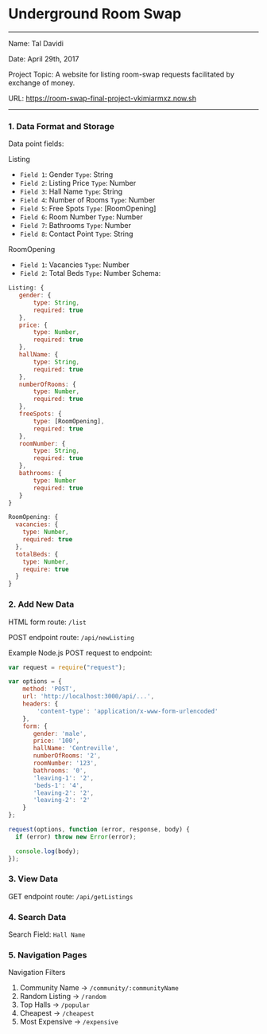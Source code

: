 
# Underground Room Swap

---

Name: Tal Davidi

Date: April 29th, 2017

Project Topic: A website for listing room-swap requests facilitated by exchange
of money.

URL: https://room-swap-final-project-vkimiarmxz.now.sh

---


### 1. Data Format and Storage

Data point fields:

Listing
- `Field 1`:     Gender             `Type`: String
- `Field 2`:     Listing Price      `Type`: Number
- `Field 3`:     Hall Name          `Type`: String
- `Field 4`:     Number of Rooms    `Type`: Number
- `Field 5`:     Free Spots         `Type`: [RoomOpening]
- `Field 6`:     Room Number        `Type`: Number
- `Field 7`:     Bathrooms          `Type`: Number
- `Field 8`:     Contact Point          `Type`: String


RoomOpening
- `Field 1`:     Vacancies       `Type`: Number
- `Field 2`:     Total Beds       `Type`: Number
Schema:
```javascript
Listing: {
   gender: {
       type: String,
       required: true
   },
   price: {
       type: Number,
       required: true
   },
   hallName: {
       type: String,
       required: true
   },
   numberOfRooms: {
       type: Number,
       required: true
   },
   freeSpots: {
       type: [RoomOpening],
       required: true
   },
   roomNumber: {
       type: String,
       required: true
   },
   bathrooms: {
       type: Number
       required: true
   }
}

RoomOpening: {
  vacancies: {
    type: Number,
    required: true
  },
  totalBeds: {
    type: Number,
    require: true
  }
}
```

### 2. Add New Data

HTML form route: `/list`

POST endpoint route: `/api/newListing`

Example Node.js POST request to endpoint:
```javascript
var request = require("request");

var options = {
    method: 'POST',
    url: 'http://localhost:3000/api/...',
    headers: {
        'content-type': 'application/x-www-form-urlencoded'
    },
    form: {
       gender: 'male',
       price: '100',
       hallName: 'Centreville',
       numberOfRooms: '2',
       roomNumber: '123',
       bathrooms: '0',
       'leaving-1': '2',
       'beds-1': '4',
       'leaving-2': '2',
       'leaving-2': '2'
    }
};

request(options, function (error, response, body) {
  if (error) throw new Error(error);

  console.log(body);
});
```

### 3. View Data

GET endpoint route: `/api/getListings`

### 4. Search Data

Search Field: `Hall Name`

### 5. Navigation Pages

Navigation Filters
1. Community Name -> `/community/:communityName`
2. Random Listing -> `/random`
3. Top Halls -> `/popular`
4. Cheapest -> `/cheapest`
5. Most Expensive -> `/expensive`
